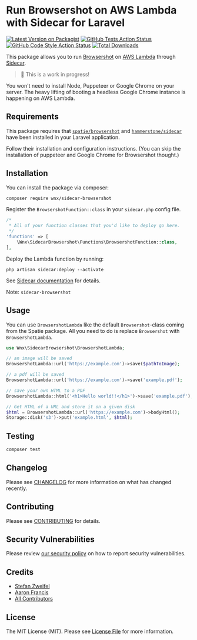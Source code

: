 # Run Browsershot on AWS Lambda with Sidecar for Laravel

[![Latest Version on Packagist](https://img.shields.io/packagist/v/wnx/sidecar-browsershot.svg?style=flat-square)](https://packagist.org/packages/wnx/sidecar-browsershot)
[![GitHub Tests Action Status](https://img.shields.io/github/workflow/status/stefanzweifel/sidecar-browsershot/run-tests?label=tests)](https://github.com/stefanzweifel/sidecar-browsershot/actions?query=workflow%3Arun-tests+branch%3Amain)
[![GitHub Code Style Action Status](https://img.shields.io/github/workflow/status/stefanzweifel/sidecar-browsershot/Check%20&%20fix%20styling?label=code%20style)](https://github.com/stefanzweifel/sidecar-browsershot/actions?query=workflow%3A"Check+%26+fix+styling"+branch%3Amain)
[![Total Downloads](https://img.shields.io/packagist/dt/wnx/sidecar-browsershot.svg?style=flat-square)](https://packagist.org/packages/wnx/sidecar-browsershot)

This package allows you to run [Browsershot](https://github.com/spatie/browsershot) on [AWS Lambda](https://aws.amazon.com/lambda/) through [Sidecar](https://github.com/hammerstonedev/sidecar).

> 🚨 This is a work in progress!

You won't need to install Node, Puppeteer or Google Chrome on your server. The heavy lifting of booting a headless Google Chrome instance is happening on AWS Lambda.

## Requirements

This package requires that [`spatie/browsershot`](https://github.com/spatie/browsershot) and [`hammerstone/sidecar`](https://github.com/hammerstonedev/sidecar) have been installed in your Laravel application.

Follow their installation and configuration instructions. (You can skip the installation of puppeteer and Google Chrome for Browsershot thought.)

## Installation

You can install the package via composer:

```bash
composer require wnx/sidecar-browsershot
```

Register the `BrowsershotFunction::class` in your `sidecar.php` config file.

```php
/*
 * All of your function classes that you'd like to deploy go here.
 */
'functions' => [
    \Wnx\SidecarBrowsershot\Functions\BrowsershotFunction::class,
],
```

Deploy the Lambda function by running:

```shell
php artisan sidecar:deploy --activate
```

See [Sidecar documentation](https://hammerstone.dev/sidecar/docs/main/functions/deploying) for details.

Note: `sidecar-browsershot`

## Usage

You can use `BrowsershotLambda` like the default `Browsershot`-class coming from the Spatie package.
All you need to do is replace `Browsershot` with `BrowsershotLambda`.

```php
use Wnx\SidecarBrowsershot\BrowsershotLambda;

// an image will be saved
BrowsershotLambda::url('https://example.com')->save($pathToImage);

// a pdf will be saved
BrowsershotLambda::url('https://example.com')->save('example.pdf');

// save your own HTML to a PDF
BrowsershotLambda::html('<h1>Hello world!!</h1>')->save('example.pdf');

// Get HTML of a URL and store it on a given disk
$html = BrowsershotLambda::url('https://example.com')->bodyHtml();
Storage::disk('s3')->put('example.html', $html);
```

## Testing

```bash
composer test
```

## Changelog

Please see [CHANGELOG](CHANGELOG.md) for more information on what has changed recently.

## Contributing

Please see [CONTRIBUTING](.github/CONTRIBUTING.md) for details.

## Security Vulnerabilities

Please review [our security policy](../../security/policy) on how to report security vulnerabilities.

## Credits

- [Stefan Zweifel](https://github.com/stefanzweifel)
- [Aaron Francis](https://github.com/aarondfrancis)
- [All Contributors](../../contributors)

## License

The MIT License (MIT). Please see [License File](LICENSE.md) for more information.

